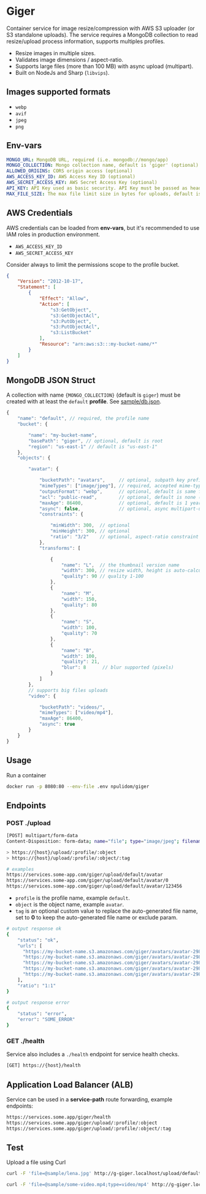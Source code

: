 # Giger

Container service for image resize/compression with AWS S3 uploader (or S3 standalone uploads).
The service requires a MongoDB collection to read resize/upload process information, supports multiples profiles.

- Resize images in multiple sizes.
- Validates image dimensions / aspect-ratio.
- Supports large files (more than 100 MB) with async upload (multipart).
- Built on NodeJs and Sharp (`libvips`).

## Images supported formats

- `webp`
- `avif`
- `jpeg`
- `png`

## Env-vars

```yml
MONGO_URL: MongoDB URL, required (i.e. mongodb://mongo/app)
MONGO_COLLECTION: Mongo collection name, default is 'giger' (optional)
ALLOWED_ORIGINS: CORS origin access (optional)
AWS_ACCESS_KEY_ID: AWS Access Key ID (optional)
AWS_SECRET_ACCESS_KEY: AWS Secret Access Key (optional)
API_KEY: API Key used as basic security. API Key must be passed as header 'X-Api-Key' (optional)
MAX_FILE_SIZE: The max file limit size in bytes for uploads, default is unlimited (optional)
```

## AWS Credentials

AWS credentials can be loaded from **env-vars**, but it's recommended to use IAM roles in production environment.

- `AWS_ACCESS_KEY_ID`
- `AWS_SECRET_ACCESS_KEY`

Consider always to limit the permissions scope to the profile bucket.

```json
{
    "Version": "2012-10-17",
    "Statement": [
        {
            "Effect": "Allow",
            "Action": [
                "s3:GetObject",
                "s3:GetObjectAcl",
                "s3:PutObject",
                "s3:PutObjectAcl",
                "s3:ListBucket"
            ],
            "Resource": "arn:aws:s3:::my-bucket-name/*"
        }
    ]
}
```

## MongoDB JSON Struct

A collection with name `{MONGO_COLLECTION}` (default is `giger`) must be created with at least the `default` **profile**.
See [sample/db.json](https://github.com/npulidom/giger/blob/master/sample/db.json).

```javascript
{
    "name": "default", // required, the profile name
    "bucket": {

        "name": "my-bucket-name",
        "basePath": "giger", // optional, default is root
        "region": "us-east-1" // default is "us-east-1"
    },
    "objects": {

        "avatar": {

            "bucketPath": "avatars",     // optional, subpath key prefix
            "mimeTypes": ["image/jpeg"], // required, accepted mime-types ['image/jpeg','image/png', 'image/webp']
            "outputFormat": "webp",      // optional, default is same format as input image (if supported); options: webp, avif, jpeg, png
            "acl": "public-read",        // optional, default is none (private)
            "maxAge": 86400,             // optional, default is 1 year
            "async": false,              // optional, async multipart-upload for big files, the output URLs will be saved later in another collection
            "constraints": {

                "minWidth": 300,  // optional
                "minHeight": 300, // optional
                "ratio": "3/2"    // optional, aspect-ratio constraint
            },
            "transforms": [

                {
                    "name": "L",  // the thumbnail version name
                    "width": 300, // resize width, height is auto-calculated keeping aspect-ratio
                    "quality": 90 // quality 1-100
                },
                {
                    "name": "M",
                    "width": 150,
                    "quality": 80
                },
                {
                    "name": "S",
                    "width": 100,
                    "quality": 70
                },
                {
                    "name": "B",
                    "width": 100,
                    "quality": 21,
                    "blur": 8      // blur supported (pixels)
                }
            ]
        },
        // supports big files uploads
        "video": {

            "bucketPath": "videos/",
            "mimeTypes": ["video/mp4"],
            "maxAge": 86400,
            "async": true
        }
    }
}
```

## Usage

Run a container

```bash
docker run -p 8080:80 --env-file .env npulidom/giger
```

## Endpoints

### POST ./upload

```bash
[POST] multipart/form-data
Content-Disposition: form-data; name="file"; type="image/jpeg"; filename="some-picture.jpeg"

> https://{host}/upload/:profile/:object
> https://{host}/upload/:profile/:object/:tag

# examples
https://services.some-app.com/giger/upload/default/avatar
https://services.some-app.com/giger/upload/default/avatar/0
https://services.some-app.com/giger/upload/default/avatar/123456
```

- `profile` is the profile name, example `default`.
- `object` is the object name, example `avatar`.
- `tag` is an optional custom value to replace the auto-generated file name, set to **0** to keep the auto-generated file name or exclude param.

```bash
# output response ok
{
    "status": "ok",
    "urls": [
      "https://my-bucket-name.s3.amazonaws.com/giger/avatars/avatar-298434f20f0327aa83a30dc15f880fda.jpg",
      "https://my-bucket-name.s3.amazonaws.com/giger/avatars/avatar-298434f20f0327aa83a30dc15f880fda_L.jpg",
      "https://my-bucket-name.s3.amazonaws.com/giger/avatars/avatar-298434f20f0327aa83a30dc15f880fda_M.jpg",
      "https://my-bucket-name.s3.amazonaws.com/giger/avatars/avatar-298434f20f0327aa83a30dc15f880fda_S.jpg",
      "https://my-bucket-name.s3.amazonaws.com/giger/avatars/avatar-298434f20f0327aa83a30dc15f880fda_B.jpg"
    ],
    "ratio": "1:1"
}

# output response error
{
    "status": "error",
    "error": "SOME_ERROR"
}
```

### GET ./health

Service also includes a `./health` endpoint for service health checks.

```bash
[GET] https://{host}/health
```

## Application Load Balancer (ALB)

Service can be used in a **service-path** route forwarding, example endpoints:

```bash
https://services.some.app/giger/health
https://services.some.app/giger/upload/:profile/:object
https://services.some.app/giger/upload/:profile/:object/:tag
```

## Test

Upload a file using Curl

```bash
curl -F 'file=@sample/lena.jpg' http://g-giger.localhost/upload/default/avatar

curl -F 'file=@sample/some-video.mp4;type=video/mp4' http://g-giger.localhost/upload/default/video
```
